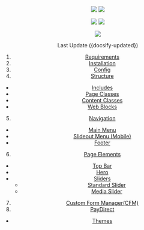 <div style="text-align: center;>
# st-bootstrap.js
Speartek Bootstrap Framework
</div>

<p align="center">
    <img src="https://img.shields.io/badge/build-passing-green?style=flat-square" data-no-zoom>
    <img src="https://img.shields.io/github/issues-raw/rshelnutt/st-bootstrap.js?style=flat-square" data-no-zoom>
</p>
<p align="center">
    <img src="https://img.shields.io/github/v/release/rshelnutt/st-bootstrap?style=flat-square" data-no-zoom>
    <img src="https://img.shields.io/github/release-date/rshelnutt/st-bootstrap?color=e22171&amp;style=flat-square" data-no-zoom>
</p>
<p align="center">
    <img src="https://img.shields.io/badge/required-speartek%20723+-orange?style=flat-square" data-no-zoom>
</p>

Last Update ({docsify-updated})

1. [Requirements](#requirements)
2. [Installation](#installation)
3. [Config](#config)
4. [Structure](#structure)
  - [Includes](#includes)
  - [Page Classes](#page-classes)
  - [Content Classes](#content-classes)
  - [Web Blocks](#web-blocks)
5. [Navigation](#navigation)
  - [Main Menu](#main-menu)
  - [Slideout Menu (Mobile)](#slideout-menu-mobile)
  - [Footer](#footer)
6. [Page Elements](#page-elements)
  - [Top Bar](#top-bar)
  - [Hero](#hero)
  - [Sliders](#sliders)
    - [Standard Slider](#standard-slider)
    - [Media Slider](#media-slider)
7. [Custom Form Manager(CFM)](#custom-form-manager-cfm)
8. [PayDirect](#paydirect)
  - [Themes](#themes)

